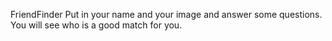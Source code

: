 FriendFinder
Put in your name and your image and answer some questions. You will see who is a good match for you.